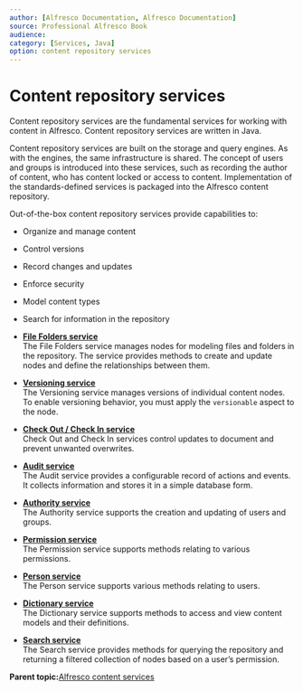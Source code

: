```yaml
---
author: [Alfresco Documentation, Alfresco Documentation]
source: Professional Alfresco Book
audience: 
category: [Services, Java]
option: content repository services
---
```


# Content repository services

Content repository services are the fundamental services for working with content in Alfresco. Content repository services are written in Java.

Content repository services are built on the storage and query engines. As with the engines, the same infrastructure is shared. The concept of users and groups is introduced into these services, such as recording the author of content, who has content locked or access to content. Implementation of the standards-defined services is packaged into the Alfresco content repository.

Out-of-the-box content repository services provide capabilities to:

-   Organize and manage content
-   Control versions
-   Record changes and updates
-   Enforce security
-   Model content types
-   Search for information in the repository

-   **[File Folders service](../concepts/serv-filefolder-about.md)**  
The File Folders service manages nodes for modeling files and folders in the repository. The service provides methods to create and update nodes and define the relationships between them.
-   **[Versioning service](../concepts/serv-version-about.md)**  
The Versioning service manages versions of individual content nodes. To enable versioning behavior, you must apply the `versionable` aspect to the node.
-   **[Check Out / Check In service](../concepts/serv-checkout-about.md)**  
Check Out and Check In services control updates to document and prevent unwanted overwrites.
-   **[Audit service](../concepts/serv-audit-about.md)**  
The Audit service provides a configurable record of actions and events. It collects information and stores it in a simple database form.
-   **[Authority service](../concepts/serv-authority-about.md)**  
The Authority service supports the creation and updating of users and groups.
-   **[Permission service](../concepts/serv-permission-about.md)**  
 The Permission service supports methods relating to various permissions.
-   **[Person service](../concepts/serv-person-about.md)**  
 The Person service supports various methods relating to users.
-   **[Dictionary service](../concepts/serv-dictionary-about.md)**  
The Dictionary service supports methods to access and view content models and their definitions.
-   **[Search service](../concepts/serv-search-about.md)**  
The Search service provides methods for querying the repository and returning a filtered collection of nodes based on a user’s permission.

**Parent topic:**[Alfresco content services](../concepts/serv-about.md)

